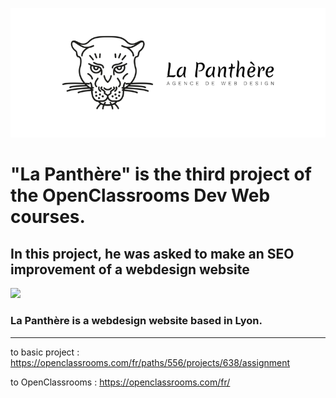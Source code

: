 ![](16450043954887_cover%20small.png)
# "La Panthère" is the third project of the OpenClassrooms Dev Web courses.
## In this project, he was asked to make an SEO improvement of a webdesign website
![](home%20page%20la%20panthère.png)

### La Panthère is a webdesign website based in Lyon.

---
to basic project : https://openclassrooms.com/fr/paths/556/projects/638/assignment

to OpenClassrooms : https://openclassrooms.com/fr/
